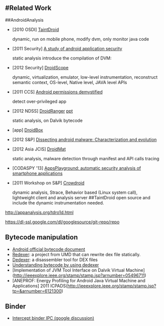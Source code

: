 #Related Work
---
##AndroidAnalysis

* [2010 OSDI] [TaintDroid](http://appanalysis.org/)

   	dynamic, run on mobile phone, modify dvm, only monitor java code

* [2011 Security] [A study of android application security](http://www.enck.org/pubs/enck-sec11.pdf)

	static analysis
	introduce the compilation of DVM:

* [2012 Security] [DroidScope](https://www.usenix.org/conference/usenixsecurity12/droidscope-seamlessly-reconstructing-os-and-dalvik-semantic-views)

	dynamic, virtualization, emulator, low-level instrumentation, reconstruct semantic context, OS-level, Native level, JAVA level APIs

* [2011 CCS]  [Android permissions demystified](http://dl.acm.org/citation.cfm?id=2046779)

	detect over-privileged app

* [2012 NDSS] [DroidRanger](http://www.csd.uoc.gr/~hy558/papers/mal_apps.pdf) [ppt](http://www.jrmcclurg.com/papers/talk_overview_hey_you_get_off_my_market.pdf)
	
	static analysis, on Dalvik bytecode

* [app]       [DroidBox](https://code.google.com/p/droidbox/)

* [2012 S&P] [Dissecting android malware: Characterization and evolution](http://ieeexplore.ieee.org/stamp/stamp.jsp?tp=&arnumber=6234407)

* [2012 Asia JCIS] [DroidMat](http://ieeexplore.ieee.org/stamp/stamp.jsp?tp=&arnumber=6298136)

	static analysis, malware detection through manifest and API calls tracing
* [CODASPY '13] [AppsPlayground: automatic security analysis of smartphone applications](http://dl.acm.org/citation.cfm?id=2435379&CFID=236376075&CFTOKEN=80349731)

* [2011 Workshop on S&P] [Crowdroid](http://dl.acm.org/citation.cfm?id=2046619)

	dynamic analysis, Strace, Behavior based (Linux system call), lightweight client and analysis server
##TaintDroid
open source and include the dynamic instrumentation needed.

http://appanalysis.org/tdro1d.html

https://dl-ssl.google.com/dl/googlesource/git-repo/repo

## Bytecode manipulation
* [Android official bytecode document](http://source.android.com/tech/dalvik/dalvik-bytecode.html)
* [Redexer](http://www.cs.umd.edu/projects/PL/redexer/): a project from UMD that can rewrite dex file statically.
* [Dedexer](http://dedexer.sourceforge.net/): a disassembler tool for DEX files
* [Understanding bytecode by using dedexer](http://www.slideshare.net/paller/understanding-the-dalvik-bytecode-with-the-dedexer-tool)
* [Implementation of JVM Tool Interface on Dalvik Virtual Machine] (http://ieeexplore.ieee.org/stamp/stamp.jsp?arnumber=05496711)
* [ANEPROF: Energy Profiling for Android Java Virtual Machine and Applications] 2011 ICPADS(http://ieeexplore.ieee.org/stamp/stamp.jsp?tp=&arnumber=6121300)

## Binder
* [Intercept binder IPC (google discussion)](https://groups.google.com/forum/?fromgroups#!topic/android-platform/qKPTUch1XX8)


